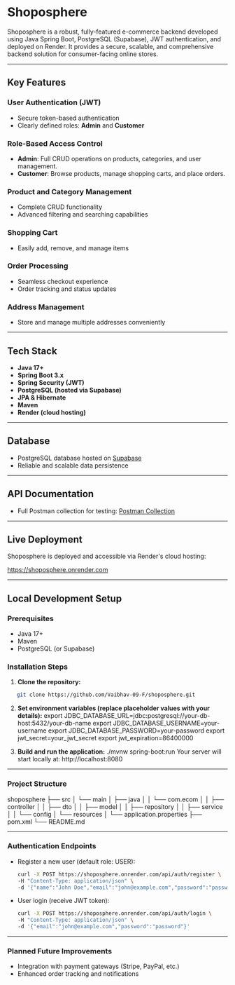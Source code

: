 # Shoposphere

Shoposphere is a robust, fully-featured e-commerce backend developed using Java Spring Boot, PostgreSQL (Supabase), JWT authentication, and deployed on Render. It provides a secure, scalable, and comprehensive backend solution for consumer-facing online stores.

---

## Key Features

### User Authentication (JWT)
- Secure token-based authentication
- Clearly defined roles: **Admin** and **Customer**

### Role-Based Access Control
- **Admin**: Full CRUD operations on products, categories, and user management.
- **Customer**: Browse products, manage shopping carts, and place orders.

### Product and Category Management
- Complete CRUD functionality
- Advanced filtering and searching capabilities

### Shopping Cart
- Easily add, remove, and manage items

### Order Processing
- Seamless checkout experience
- Order tracking and status updates

### Address Management
- Store and manage multiple addresses conveniently

---

## Tech Stack

- **Java 17+**
- **Spring Boot 3.x**
- **Spring Security (JWT)**
- **PostgreSQL (hosted via Supabase)**
- **JPA & Hibernate**
- **Maven**
- **Render (cloud hosting)**

---

## Database

- PostgreSQL database hosted on [Supabase](https://supabase.com/)
- Reliable and scalable data persistence

---

## API Documentation

- Full Postman collection for testing: [Postman Collection](https://.postman.co/workspace/My-Workspace~dbb58aef-b80d-4a8e-82f4-d091279927f8/collection/34578416-c5ce6c58-d0ec-47eb-9089-03f9e4c418a7?action=share&creator=34578416)

---

## Live Deployment

Shoposphere is deployed and accessible via Render's cloud hosting:

https://shoposphere.onrender.com

---

## Local Development Setup

### Prerequisites

- Java 17+
- Maven
- PostgreSQL (or Supabase)

### Installation Steps

1. **Clone the repository:**
```bash
   git clone https://github.com/Vaibhav-09-F/shoposphere.git
```

2. **Set environment variables (replace placeholder values with your details):**
export JDBC_DATABASE_URL=jdbc:postgresql://your-db-host:5432/your-db-name
export JDBC_DATABASE_USERNAME=your-username
export JDBC_DATABASE_PASSWORD=your-password
export jwt_secret=your_jwt_secret
export jwt_expiration=86400000

3. **Build and run the application:**
./mvnw spring-boot:run
Your server will start locally at:
http://localhost:8080

---

### Project Structure

shoposphere
├── src
│   └── main
│       ├── java
│       │   └── com.ecom
│       │       ├── controller
│       │       ├── dto
│       │       ├── model
│       │       ├── repository
│       │       ├── service
│       │       └── config
│       └── resources
│           └── application.properties
├── pom.xml
└── README.md

---

### Authentication Endpoints

- Register a new user (default role: USER):
  ```bash
  curl -X POST https://shoposphere.onrender.com/api/auth/register \
  -H "Content-Type: application/json" \
  -d '{"name":"John Doe","email":"john@example.com","password":"password"}'
- User login (receive JWT token):
  ```bash
  curl -X POST https://shoposphere.onrender.com/api/auth/login \
  -H "Content-Type: application/json" \
  -d '{"email":"john@example.com","password":"password"}'

---

### Planned Future Improvements

- Integration with payment gateways (Stripe, PayPal, etc.)
- Enhanced order tracking and notifications

